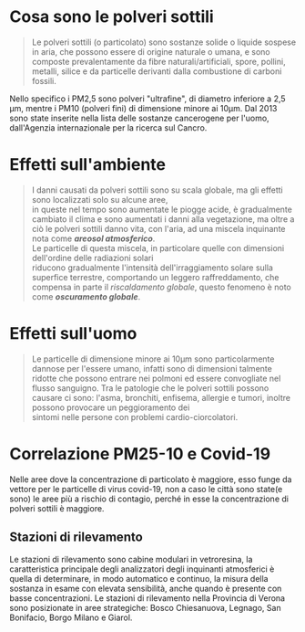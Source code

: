 # Cosa sono le polveri sottili
 > Le polveri sottili (o particolato) sono sostanze solide o liquide sospese in aria,
 > che possono essere di origine naturale o umana, e sono composte prevalentamente da 
 > fibre naturali/artificiali, spore, pollini, metalli, silice e da particelle derivanti
 > dalla combustione di carboni fossili.
 
Nello specifico i PM2,5 sono polveri "ultrafine", di diametro inferiore a 2,5 µm, mentre
i PM10 (polveri fini) di dimensione minore ai 10µm. Dal 2013 sono state inserite nella lista 
delle sostanze cancerogene per l'uomo, dall'Agenzia internazionale per la ricerca sul Cancro. 
 
 # Effetti sull'ambiente
 
 > I danni causati da polveri sottili sono su scala globale, ma gli effetti sono localizzati solo su alcune aree, <br>
 > in queste nel tempo sono aumentate le piogge acide, è gradualmente cambiato il clima e sono aumentati i danni alla
 > vegetazione, ma oltre a ciò le polveri sottili danno vita, con l'aria, ad una miscela inquinante nota come ***areosol atmosferico***. <br>
 > Le particelle di questa miscela, in particolare quelle con dimensioni dell'ordine delle radiazioni solari <br>
 > riducono gradualmente l'intensità dell'irraggiamento solare sulla superfice terrestre, comportando un leggero
 > raffreddamento, che compensa in parte il *riscaldamento globale*, questo fenomeno è noto come ***oscuramento globale***.
 
 # Effetti sull'uomo
 > Le particelle di dimensione minore ai 10µm sono particolarmente dannose per l'essere umano, infatti sono di dimensioni talmente
 > ridotte che possono entrare nei polmoni ed essere convogliate nel flusso sanguigno. Tra le patologie che le polveri sottili
 > possono causare ci sono: l'asma, bronchiti, enfisema, allergie e tumori, inoltre possono provocare un peggioramento dei  
 > sintomi nelle persone con problemi cardio-ciorcolatori. 
 
 # Correlazione PM25-10 e Covid-19
Nelle aree dove la concentrazione di particolato è maggiore, esso funge da vettore per le particelle di virus covid-19, non a caso
le città sono state(e sono) le aree più a rischio di contagio, perché in esse la concentrazione di polveri sottili è maggiore.

## Stazioni di rilevamento
Le stazioni di rilevamento sono cabine modulari in vetroresina, la caratteristica principale degli analizzatori degli inquinanti atmosferici è quella di determinare, in modo automatico e continuo, la misura della sostanza in esame con elevata sensibilità, anche quando è presente con basse concentrazioni.
Le stazioni di rilevamento nella Provincia di Verona sono posizionate in aree strategiche: Bosco Chiesanuova, Legnago, San Bonifacio, Borgo Milano e Giarol.

  
 
